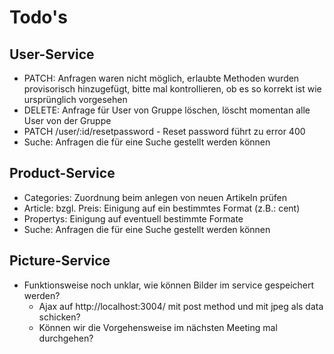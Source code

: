 # Todo's

## User-Service
- PATCH: Anfragen waren nicht möglich, erlaubte Methoden wurden provisorisch hinzugefügt, bitte mal kontrollieren, ob es so korrekt ist wie ursprünglich vorgesehen
- DELETE: Anfrage für User von Gruppe löschen, löscht momentan alle User von der Gruppe
- PATCH /user/:id/resetpassword - Reset password führt zu error 400
- Suche: Anfragen die für eine Suche gestellt werden können
## Product-Service
- Categories: Zuordnung beim anlegen von neuen Artikeln prüfen
- Article: bzgl. Preis: Einigung auf ein bestimmtes Format (z.B.: cent)
- Propertys: Einigung auf eventuell bestimmte Formate
- Suche: Anfragen die für eine Suche gestellt werden können
## Picture-Service
- Funktionsweise noch unklar, wie können Bilder im service gespeichert werden?
    - Ajax auf http://localhost:3004/ mit post method und mit jpeg als data schicken?
    - Können wir die Vorgehensweise im nächsten Meeting mal durchgehen?
